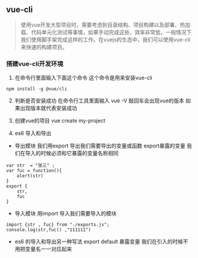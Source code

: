 ## vue-cli
> 使用vue开发大型项目时，需要考虑到目录结构、项目构建以及部署、热加载、代码单元化测试等事情，如果手动完成这些，效率非常低，一般情况下我们使用脚手架完成这样的工作。在vuejs的生态中，我们可以使用vue-cli来快速的构建项目。
### 搭建vue-cli开发环境
1. 在命令行里面输入下面这个命令 这个命令是用来安装vue-cli
```
npm install -g @vue/cli
```
2. 判断是否安装成功 在命令行工具里面输入 vue -V 敲回车会出现vue的版本 如果出现版本就代表安装成功

3. 创建vue的项目  vue create my-project

4. es6 导入和导出
+ 导出模块  我们用export 导出我们需要导出的变量或函数 export暴露的变量 我们在导入的时候必须和它暴露的变量名称相同
```
var str  = "张三" ;
var fuc = function(){
    alert(str)
}
export {
    str,
    fuc
}
```
+ 导入模块 用import 导入我们需要导入的模块
```
import {str , fuc} from "./exports.js";
console.log(str,fuc() ,"111111")
```
+ es6 的导入和导出另一种写法 
export default 暴露变量 我们在引入的时候不用把变量名一一对应起来

